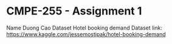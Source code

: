 # CMPE-255 - Assignment 1
Name Duong Cao
Dataset Hotel booking demand
Dataset link: https://www.kaggle.com/jessemostipak/hotel-booking-demand
